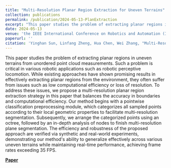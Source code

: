 ```yaml
---
title: "Multi-Resolution Planar Region Extraction for Uneven Terrains"
collection: publications
permalink: /publication/2024-05-13-PlanExtraction
excerpt: "This paper studies the problem of extracting planar regions in uneven terrains from unordered point cloud measurements. Such a problem is critical in various robotic applications such as robotic perceptive locomotion. While existing approaches have shown promising results in effectively extracting planar regions from the environment, they often suffer from issues such as low computational efficiency or loss of resolution. To address these issues, we propose a multi-resolution planar region extraction strategy in this paper that balances the accuracy in boundaries and computational efficiency."
date: 2024-05-13
venue: 'the IEEE International Conference on Robotics and Automation (ICRA)'
paperurl: ''
citation: 'Yinghan Sun, Linfang Zheng, Hua Chen, Wei Zhang, "Multi-Resolution Planar Region Extraction for Uneven Terrains," 2024 International Conference on Robotics and Automation (ICRA), Yokohama, Japan, 2024'
---
```


This paper studies the problem of extracting planar regions in uneven terrains from unordered point cloud measurements. Such a problem is critical in various robotic applications such as robotic perceptive locomotion. While existing approaches have shown promising results in effectively extracting planar regions from the environment, they often suffer from issues such as low computational efficiency or loss of resolution. To address these issues, we propose a multi-resolution planar region extraction strategy in this paper that balances the accuracy in boundaries and computational efficiency. Our method begins with a pointwise classification preprocessing module, which categorizes all sampled points according to their local geometric properties to facilitate multi-resolution segmentation. Subsequently, we arrange the categorized points using an octree, followed by an in-depth analysis of nodes to finish multi-resolution plane segmentation. The efficiency and robustness of the proposed approach are verified via synthetic and real-world experiments, demonstrating our method's ability to generalize effectively across various uneven terrains while maintaining real-time performance, achieving frame rates exceeding 35 FPS.

**[Paper](https://arxiv.org/pdf/2311.12562.pdf)**

